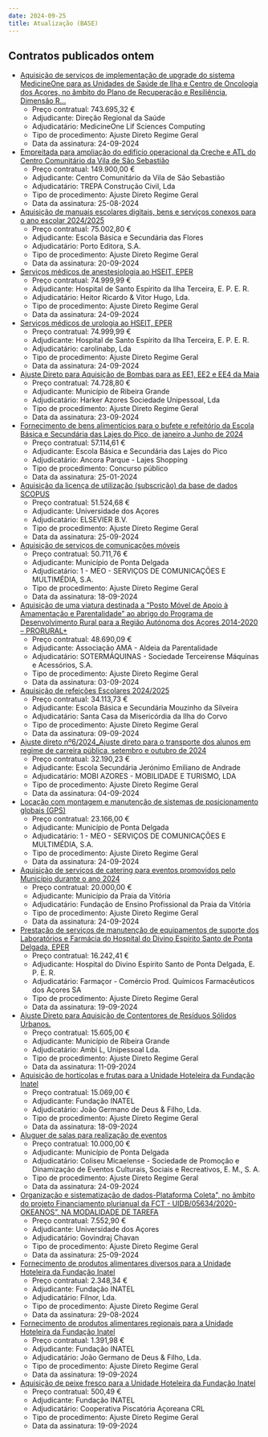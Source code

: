 ```yaml
---
date: 2024-09-25
title: Atualização (BASE)
---
```

## Contratos publicados ontem

* [Aquisição de serviços de implementação de upgrade do sistema MedicineOne para as Unidades de Saúde de Ilha e Centro de Oncologia dos Açores, no âmbito do Plano de Recuperação e Resiliência, Dimensão R...](https://www.base.gov.pt/Base4/pt/detalhe/?type=contratos&id=10937605)
  * Preço contratual: 743.695,32 €
  * Adjudicante: Direção Regional da Saúde
  * Adjudicatário: MedicineOne Lif Sciences Computing
  * Tipo de procedimento: Ajuste Direto Regime Geral
  * Data da assinatura: 24-09-2024
* [Empreitada para ampliação do edifício operacional da Creche e ATL do Centro Comunitário da Vila de São Sebastião](https://www.base.gov.pt/Base4/pt/detalhe/?type=contratos&id=10935410)
  * Preço contratual: 149.900,00 €
  * Adjudicante: Centro Comunitário da Vila de São Sebastião
  * Adjudicatário: TREPA Construção Civil, Lda
  * Tipo de procedimento: Ajuste Direto Regime Geral
  * Data da assinatura: 25-08-2024
* [Aquisição de manuais escolares digitais, bens e serviços conexos para o ano escolar 2024/2025](https://www.base.gov.pt/Base4/pt/detalhe/?type=contratos&id=10937777)
  * Preço contratual: 75.002,80 €
  * Adjudicante: Escola Básica e Secundária das Flores
  * Adjudicatário: Porto Editora, S.A.
  * Tipo de procedimento: Ajuste Direto Regime Geral
  * Data da assinatura: 20-09-2024
* [Serviços médicos de anestesiologia ao HSEIT, EPER](https://www.base.gov.pt/Base4/pt/detalhe/?type=contratos&id=10936151)
  * Preço contratual: 74.999,99 €
  * Adjudicante: Hospital de Santo Espírito da Ilha Terceira, E. P. E. R.
  * Adjudicatário: Heitor Ricardo & Vitor Hugo, Lda.
  * Tipo de procedimento: Ajuste Direto Regime Geral
  * Data da assinatura: 24-09-2024
* [Serviços médicos de urologia ao HSEIT, EPER](https://www.base.gov.pt/Base4/pt/detalhe/?type=contratos&id=10936390)
  * Preço contratual: 74.999,99 €
  * Adjudicante: Hospital de Santo Espírito da Ilha Terceira, E. P. E. R.
  * Adjudicatário: carolinabp, Lda
  * Tipo de procedimento: Ajuste Direto Regime Geral
  * Data da assinatura: 24-09-2024
* [Ajuste Direto para Aquisição de Bombas para as EE1, EE2 e EE4 da Maia](https://www.base.gov.pt/Base4/pt/detalhe/?type=contratos&id=10936405)
  * Preço contratual: 74.728,80 €
  * Adjudicante: Município de Ribeira Grande
  * Adjudicatário: Harker Azores Sociedade Unipessoal, Lda
  * Tipo de procedimento: Ajuste Direto Regime Geral
  * Data da assinatura: 23-09-2024
* [Fornecimento de bens alimentícios para o bufete e refeitório da Escola Básica e Secundária das Lajes do Pico, de janeiro a Junho de 2024](https://www.base.gov.pt/Base4/pt/detalhe/?type=contratos&id=10936026)
  * Preço contratual: 57.114,61 €
  * Adjudicante: Escola Básica e Secundária das Lajes do Pico
  * Adjudicatário: Ancora Parque - Lajes Shopping
  * Tipo de procedimento: Concurso público
  * Data da assinatura: 25-01-2024
* [Aquisição da licença de utilização (subscrição) da base de dados SCOPUS](https://www.base.gov.pt/Base4/pt/detalhe/?type=contratos&id=10937401)
  * Preço contratual: 51.524,68 €
  * Adjudicante: Universidade dos Açores
  * Adjudicatário: ELSEVIER B.V.
  * Tipo de procedimento: Ajuste Direto Regime Geral
  * Data da assinatura: 25-09-2024
* [Aquisição de serviços de comunicações móveis](https://www.base.gov.pt/Base4/pt/detalhe/?type=contratos&id=10936754)
  * Preço contratual: 50.711,76 €
  * Adjudicante: Município de Ponta Delgada
  * Adjudicatário: 1 - MEO - SERVIÇOS DE COMUNICAÇÕES E MULTIMÉDIA, S.A.
  * Tipo de procedimento: Ajuste Direto Regime Geral
  * Data da assinatura: 18-09-2024
* [Aquisição de uma viatura destinada a “Posto Móvel de Apoio à Amamentação e Parentalidade” ao abrigo do Programa de Desenvolvimento Rural para a Região Autónoma dos Açores 2014-2020 – PRORURAL+](https://www.base.gov.pt/Base4/pt/detalhe/?type=contratos&id=10936841)
  * Preço contratual: 48.690,09 €
  * Adjudicante: Associação AMA - Aldeia da Parentalidade
  * Adjudicatário: SOTERMÁQUINAS - Sociedade Terceirense Máquinas e Acessórios, S.A.
  * Tipo de procedimento: Ajuste Direto Regime Geral
  * Data da assinatura: 03-09-2024
* [Aquisição de refeições Escolares 2024/2025](https://www.base.gov.pt/Base4/pt/detalhe/?type=contratos&id=10936109)
  * Preço contratual: 34.113,73 €
  * Adjudicante: Escola Básica e Secundária Mouzinho da Silveira
  * Adjudicatário: Santa Casa da Misericórdia da Ilha do Corvo
  * Tipo de procedimento: Ajuste Direto Regime Geral
  * Data da assinatura: 09-09-2024
* [Ajuste direto nº6/2024_Ajuste direto para o transporte dos alunos em regime de carreira pública, setembro e outubro de 2024](https://www.base.gov.pt/Base4/pt/detalhe/?type=contratos&id=10936709)
  * Preço contratual: 32.190,23 €
  * Adjudicante: Escola Secundária Jerónimo Emiliano de Andrade
  * Adjudicatário: MOBI AZORES - MOBILIDADE E TURISMO, LDA
  * Tipo de procedimento: Ajuste Direto Regime Geral
  * Data da assinatura: 04-09-2024
* [Locação com montagem e manutenção de sistemas de posicionamento globais (GPS)](https://www.base.gov.pt/Base4/pt/detalhe/?type=contratos&id=10936793)
  * Preço contratual: 23.166,00 €
  * Adjudicante: Município de Ponta Delgada
  * Adjudicatário: 1 - MEO - SERVIÇOS DE COMUNICAÇÕES E MULTIMÉDIA, S.A.
  * Tipo de procedimento: Ajuste Direto Regime Geral
  * Data da assinatura: 24-09-2024
* [Aquisição de serviços de catering para eventos promovidos pelo Município durante o ano 2024](https://www.base.gov.pt/Base4/pt/detalhe/?type=contratos&id=10936752)
  * Preço contratual: 20.000,00 €
  * Adjudicante: Município da Praia da Vitória
  * Adjudicatário: Fundação de Ensino Profissional da Praia da Vitória
  * Tipo de procedimento: Ajuste Direto Regime Geral
  * Data da assinatura: 24-09-2024
* [Prestação de serviços de manutenção de equipamentos de suporte dos Laboratórios e Farmácia do Hospital do Divino Espírito Santo de Ponta Delgada, EPER](https://www.base.gov.pt/Base4/pt/detalhe/?type=contratos&id=10935560)
  * Preço contratual: 16.242,41 €
  * Adjudicante: Hospital do Divino Espírito Santo de Ponta Delgada, E. P. E. R.
  * Adjudicatário: Farmaçor - Comércio Prod. Químicos Farmacêuticos dos Açores SA
  * Tipo de procedimento: Ajuste Direto Regime Geral
  * Data da assinatura: 19-09-2024
* [Ajuste Direto para Aquisição de Contentores de Resíduos Sólidos Urbanos.](https://www.base.gov.pt/Base4/pt/detalhe/?type=contratos&id=10936649)
  * Preço contratual: 15.605,00 €
  * Adjudicante: Município de Ribeira Grande
  * Adjudicatário: Ambi L, Unipessoal Lda.
  * Tipo de procedimento: Ajuste Direto Regime Geral
  * Data da assinatura: 11-09-2024
* [Aquisição de hortícolas e frutas para a Unidade Hoteleira da Fundação Inatel](https://www.base.gov.pt/Base4/pt/detalhe/?type=contratos&id=10936269)
  * Preço contratual: 15.069,00 €
  * Adjudicante: Fundação INATEL
  * Adjudicatário: João Germano de Deus & Filho, Lda.
  * Tipo de procedimento: Ajuste Direto Regime Geral
  * Data da assinatura: 18-09-2024
* [Aluguer de salas para realização de eventos](https://www.base.gov.pt/Base4/pt/detalhe/?type=contratos&id=10936555)
  * Preço contratual: 10.000,00 €
  * Adjudicante: Município de Ponta Delgada
  * Adjudicatário: Coliseu Micaelense - Sociedade de Promoção e Dinamização de Eventos Culturais, Sociais e Recreativos, E. M., S. A.
  * Tipo de procedimento: Ajuste Direto Regime Geral
  * Data da assinatura: 24-09-2024
* [Organização e sistematização de dados-Plataforma Coleta", no âmbito do projeto Financiamento plurianual da FCT - UIDB/05634/2020-OKEANOS”, NA MODALIDADE DE TAREFA](https://www.base.gov.pt/Base4/pt/detalhe/?type=contratos&id=10937718)
  * Preço contratual: 7.552,90 €
  * Adjudicante: Universidade dos Açores
  * Adjudicatário: Govindraj Chavan
  * Tipo de procedimento: Ajuste Direto Regime Geral
  * Data da assinatura: 25-09-2024
* [Fornecimento de produtos alimentares diversos para a Unidade Hoteleira da Fundação Inatel](https://www.base.gov.pt/Base4/pt/detalhe/?type=contratos&id=10936396)
  * Preço contratual: 2.348,34 €
  * Adjudicante: Fundação INATEL
  * Adjudicatário: Filnor, Lda.
  * Tipo de procedimento: Ajuste Direto Regime Geral
  * Data da assinatura: 29-08-2024
* [Fornecimento de produtos alimentares regionais para a Unidade Hoteleira da Fundação Inatel](https://www.base.gov.pt/Base4/pt/detalhe/?type=contratos&id=10936329)
  * Preço contratual: 1.391,98 €
  * Adjudicante: Fundação INATEL
  * Adjudicatário: João Germano de Deus & Filho, Lda.
  * Tipo de procedimento: Ajuste Direto Regime Geral
  * Data da assinatura: 19-09-2024
* [Aquisição de peixe fresco para a Unidade Hoteleira da Fundação Inatel](https://www.base.gov.pt/Base4/pt/detalhe/?type=contratos&id=10935750)
  * Preço contratual: 500,49 €
  * Adjudicante: Fundação INATEL
  * Adjudicatário: Cooperativa Piscatória Açoreana CRL
  * Tipo de procedimento: Ajuste Direto Regime Geral
  * Data da assinatura: 19-09-2024

